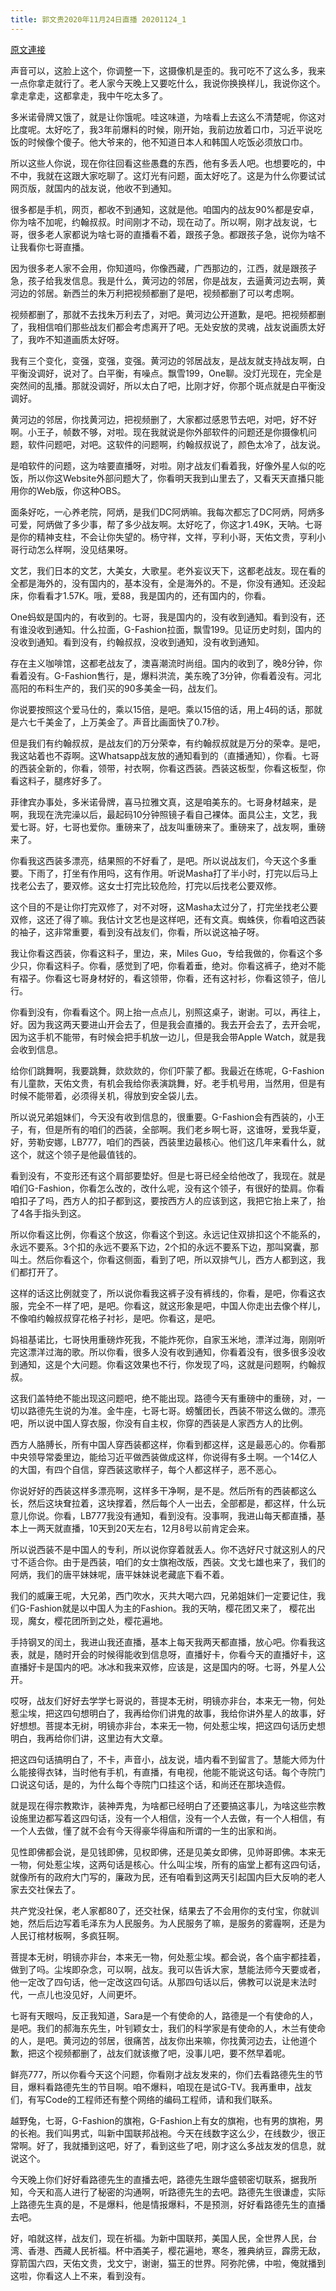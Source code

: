 ```yaml
---
title: 郭文贵2020年11月24日直播 20201124_1
---
```


[原文連接](https://gnews.org/ThreadView/53482784)

声音可以，这脸上这个，你调整一下，这摄像机是歪的。我可吃不了这么多，我来一点你拿走就行了。老人家今天晚上又要吃什么，我说你换换样儿，我说你这个。拿走拿走，这都拿走，我中午吃太多了。


多米诺骨牌又饿了，就是让你饿呢。哇这味道，为啥看上去这么不清楚呢，你这对比度呢。太好吃了，我3年前爆料的时候，刚开始，我前边放着口巾，习近平说吃饭的时候像个傻子。他大爷来的，他不知道日本人和韩国人吃饭必须放口巾。


所以这些人你说，现在你往回看这些愚蠢的东西，他有多丢人吧。也想要吃的，中不中，我就在这跟大家吃聊了。这灯光有问题，面太好吃了。这是为什么你要试试网页版，就国内的战友说，他收不到通知。


很多都是手机，网页，都收不到通知，这就是他。咱国内的战友90%都是安卓，你为啥不加呢，约翰叔叔。时间刚才不动，现在动了。所以啊，刚才战友说，七哥，很多老人家都说为啥七哥的直播看不着，跟孩子急。都跟孩子急，说你为啥不让我看你七哥直播。


因为很多老人家不会用，你知道吗，你像西藏，广西那边的，江西，就是跟孩子急，孩子给我发信息。我是什么，黄河边的邻居，你是战友，去逼黄河边去啊，黄河边的邻居。新西兰的朱万利把视频都删了是吧，视频都删了可以考虑啊。


视频都删了，那就不去找朱万利去了，对吧。黄河边公开道歉，是吧。把视频都删了，我相信咱们那些战友们都会考虑离开了吧。无处安放的灵魂，战友说画质太好了，我咋不知道画质太好呀。


我有三个变化，变强，变强，变强。黄河边的邻居战友，是战友就支持战友啊，白平衡没调好，说对了。白平衡，有噪点。飘雪199，One聊。没灯光现在，完全是突然间的乱播。那就没调好，所以太白了吧，比刚才好，你那个斑点就是白平衡没调好。


黄河边的邻居，你找黄河边，把视频删了，大家都过感恩节去吧，对吧，好不好啊。小王子，帧数不够，对啦。现在我就说是你外部软件的问题还是你摄像机问题，软件问题吧，对吧。这软件的问题啊，约翰叔叔说了，颜色太冷了，战友说。


是咱软件的问题，这为啥要直播呀，对啦。刚才战友们看着我，好像外星人似的吃饭，所以你这Website外部问题大了，你看明天我到山里去了，又看天天直播只能用你的Web版，你这种OBS。


面条好吃，一心养老院，阿炳，是我们DC阿炳嘛。我每次都忘了DC阿炳，阿炳多可爱，阿炳做了多少事，帮了多少战友啊。太好吃了，你这才1.49K，天呐。七哥是你的精神支柱，不会让你失望的。杨守祥，文祥，亨利小哥，天佑文贵，亨利小哥行动怎么样啊，没见结果呀。


文艺，我们日本的文艺，大美女，大歌星。老外妄议天下，这都老战友。现在看的全都是海外的，没有国内的，基本没有，全是海外的。不是，你没有通知。还没起床，你看看才1.57K。哦，爱88，我是国内的，还有国内的，你看。


One蚂蚁是国内的，有收到的。七哥，我是国内的，没有收到通知。看到没有，还有谁没收到通知。什么拉面，G-Fashion拉面，飘雪199。见证历史时刻，国内的没收到通知。看到没有，约翰叔叔，没收到通知，没有收到通知。


存在主义咖啡馆，这都老战友了，澳喜潮流时尚组。国内的收到了，晚8分钟，你看着没有。G-Fashion售行，是，爆料洪流，美东晚了3分钟，你看着没有。河北高阳的布料生产的，我们买的90多美金一码，战友们。


你说要按照这个爱马仕的，乘以15倍，是吧。乘以15倍的话，用上4码的话，那就是六七千美金了，上万美金了。声音比画面快了0.7秒。


但是我们有约翰叔叔，是战友们的万分荣幸，有约翰叔叔就是万分的荣幸。是吧，我这站着也不孬啊。这Whatsapp战友放的通知看到的（直播通知），你看。七哥的西装全新的，你看，领带，衬衣啊，你看这西装。西装这板型，你看这板型，你看这料子，腿疼好多了。


菲律宾办事处，多米诺骨牌，喜马拉雅文真，这是咱美东的。七哥身材越来，是啊，我现在洗完澡以后，最起码10分钟照镜子看自己裸体。面具公主，文艺，我爱七哥。好，七哥也爱你。重磅来了，战友叫重磅来了。重磅来了，战友啊，重磅来了。


你看我这西装多漂亮，结果照的不好看了，是吧。所以说战友们，今天这个多重要。下雨了，打坐有作用吗，这有作用。听说Masha打了半小时，打完以后马上找老公去了，要双修。这女士打完比较危险，打完以后找老公要双修。


这个目的不是让你打完双修了，对不对呀，这Masha太过分了，打完坐找老公要双修，这还了得了嘛。我估计文艺也是这样吧，还有文真。蜘蛛侠，你看咱这西装的袖子，这非常重要，看到没有战友们，你看，所以说这袖子呀。


我让你看这西装，你看这料子，里边，来，Miles Guo，专给我做的，你看这个多少只，你看这料子。你看，感觉到了吧，你看着垂，绝对。你看这裤子，绝对不能有褶子。你看这七哥身材好的，看这领带，你看，还有这衬衫，你看这领子，倍儿行。


你看到没有，你看看这个。网上抬一点点儿，别照这桌子，谢谢。可以，再往上，好。因为我这两天要进山开会去了，但是我会直播的。我去开会去了，去开会呢，因为这手机不能带，有时候会把手机放一边儿，但是我会带Apple Watch，就是我会收到信息。


给你们跳舞啊，我要跳舞，欻欻欻的，你们吓蒙了都。我最近在练呢，G-Fashion有儿童款，天佑文贵，有机会我给你表演跳舞，好。老手机号用，当然用，但是有时候不能带着，必须得关机，得放到安全袋儿去。


所以说兄弟姐妹们，今天没有收到信息的，很重要。G-Fashion会有西装的，小王子，有，但是所有的咱们的西装，全部啊。我们老乡啊七哥，这谁呀，爱我华夏，好，劳勒安娜，LB777，咱们的西装，西装里边最核心。他们这几年来看什么，就这个，就这个领子是他最值钱的。


看到没有，不变形还有这个肩部要垫好。但是七哥已经全给他改了，我现在。就是咱们G-Fashion，你看怎么改的，改什么呢，没有这个领子，有很好的垫肩。你看咱扣子了吗，西方人的扣子都到这，要按西方人的应该到这，我把它抬上来了，抬了4各手指头到这。


所以你看这比例，你看这个放这，你看这个到这。永远记住双排扣这个不能系的，永远不要系。3个扣的永远不要系下边，2个扣的永远不要系下边，那叫窝囊，那叫土。然后你看这个，你看这侧面，看到了吧，所以双排气儿，西方人都到这，我们都打开了。


这样的话这比例就变了，所以说你看我这裤子没有裤线的，你看，是吧，你看这衣服，完全不一样了吧，是吧。你看这，就这形象是吧，中国人你走出去像个样儿，不像咱约翰叔叔穿花格子衬衫，是吧。你看这，是吧。


妈祖基诺比，七哥快用重磅炸死我，不能炸死你，自家玉米地，漂洋过海，刚刚听完这漂洋过海的歌。所以你看，很多人没有收到通知，你看着没有，很多很多没收到通知，这是个大问题。你看这效果也不行，你发现了吗，这就是问题啊，约翰叔叔。


这我们盖特绝不能出现这问题吧，绝不能出现。路德今天有重磅中的重磅，对，一切以路德先生说的为准。金牛座，七哥七哥。螃蟹团长，西装不带这么做的。漂亮吧，所以说中国人穿衣服，你没有自主权，你穿的西装是人家西方人的比例。


西方人胳膊长，所有中国人穿西装都这样，你看到都这样，这是最恶心的。你看那中央领导常委里边，能给习近平做西装做成这样，你说得有多土啊。一个14亿人的大国，有四个自信，穿西装这歌样子，每个人都这样子，恶不恶心。


你说好好的西装这样多漂亮啊，这样多干净啊，是不是。然后所有的西装都这么长，然后这块耷拉着，这块撑着，然后每个人一出去，全部都是，都这样，什么玩意儿你说。你看，LB777我没有通知，看到没有。没事啊，我进山每天都直播，基本上一两天就直播，10天到20天左右，12月8号以前肯定会来。


所以说西装不是中国人的专利，所以说你穿着就丢人。你不选好尺寸就这别人的尺寸不适合你。由于是西装，咱们的女士旗袍改版，西装。文戈七雄也来了，我们的阿炳，我们的唐平妹妹呢，唐平妹妹说老藏底下看不着。


我们的威廉王呢，大兄弟，西门吹水，灭共大喝六四，兄弟姐妹们一定要记住，我们G-Fashion就是以中国人为主的Fashion。我的天呐，樱花团又来了， 樱花出现，魔女，樱花团所到之处，樱花遍地。


手持钢叉的闰土，我进山我还直播，基本上每天我两天都直播，放心吧。你看我这表，就是，随时开会的时候得能收到信息呀，直播好卡，你看今天的直播好卡，这直播好卡是国内的吧。冰冰和我来双修，应该是，这是国内的呀。七哥，外星人公开。


哎呀，战友们好好去学学七哥说的，菩提本无树，明镜亦非台，本来无一物，何处惹尘埃，把这四句想明白了，我再给你们讲鬼的故事，我给你讲外星人的故事，好好想想。菩提本无树，明镜亦非台，本来无一物，何处惹尘埃，把这四句话历史想明白，我再给你们讲，这里边有大文章。


把这四句话搞明白了，不卡，声音小，战友说，墙内看不到留言了。慧能大师为什么能接得衣钵，当时他有手机，有直播，有电视，他能不能说这句话。每个寺院门口说这句话，是的，为什么每个寺院门口挂这个话，和尚还在那块造假。


就是现在得宗教欺诈，装神弄鬼，为啥都已经明白了还要搞这事儿，为啥这些宗教设施里边都写着这四句话，没有一个人相信，没有一个人去做，有一个人相信，有一个人去做，懂了就不会有今天得豪华得庙和所谓的一生的出家和尚。


见性即佛都会说，是见钱即佛，见权即佛，还是见美女即佛，见帅哥即佛。本来无一物，何处惹尘埃，这两句话是核心。什么叫尘埃，所有的庙堂上都有这四句话，就像所有的政府大门写的，廉政为民，还有咱看到这两天引起国内巨大反响的老人家去交社保去了。


共产党没社保，老人家都80了，还交社保，结果去了不会用你的支付宝，你就训她，然后后边写着毛泽东为人民服务。为人民服务了嘛，是服务的雾霾啊，还是为人民订棺材板啊，多疯狂啊。


菩提本无树，明镜亦非台，本来无一物，何处惹尘埃。都会说，各个庙宇都挂着，做到了吗。尘埃即杂念，可以啊，战友。我可以告诉大家，慧能法师今天要或者，他一定改了四句话，他一定改这四句话。从那四句话以后，佛教可以说是末法时代，一点儿也没见好，人间更坏。


七哥有天眼吗，反正我知道，Sara是一个有使命的人，路德是一个有使命的人，是吧。我们的郝海东先生，叶钊颖女士，我们的科学家是有使命的人，木兰有使命的人，是吧。黄河边的邻居，很痛苦，战友你出来嘛，你找黄河边去，让他道个歉，把这个视频都删了，战友们就该撤了吧，没事儿吧，要不然早着呢。


鲜亮777，所以你看今天这个问题，你看刚才战友发来的，你们去看路德先生的节目，爆料看路德先生的节目啊。咱不爆料，咱现在是试G-TV。我再重申，战友们，有写Code的工程师还有整个网络的编码工程师，请和我们联系。


越野兔，七哥，G-Fashion的旗袍，G-Fashion上有女的旗袍，也有男的旗袍，男的长袍。我们叫男式，叫新中国联邦战袍。今天在线数字这么少，在线数少，很正常啊。好了，我就播到这吧，好了，看到这些了吧，刚才这么多战友发的信息，就说这个。


今天晚上你们好好看路德先生的直播去吧，路德先生跟华盛顿密切联系，据我所知，今天和高人进行了秘密的沟通啊，听路德先生的去吧。路德先生很谦虚，实际上路德先生真的是，不是爆料，他是情报爆料，不是预测，好好看路德先生的直播去吧。


好，咱就这样，战友们，现在祈福。为新中国联邦，美国人民，全世界人民，台湾、香港、西藏人民祈福。杯中酒美子，樱花遍地，寒冬，雅典纳豆，霹雳无敌，穿箭国六四，天佑文贵，戈文宁，谢谢，猫王的世界。阿弥陀佛，中啦，俺就播到这啦，你看这人上不来，看到没有。
